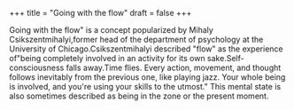 +++
title = "Going with the flow"
draft = false
+++

Going with the flow" is a concept popularized by Mihaly Csikszentmihalyi,former head of the department of psychology at the University of Chicago.Csikszentmihalyi described "flow" as the experience of"being completely involved in an activity for its own sake.Self-consciousness falls away.Time flies. Every action, movement, and thought follows inevitably from the previous one, like playing jazz. Your whole being is involved, and you're using your skills to the utmost." This mental state is also sometimes described as being in the zone or the present moment.